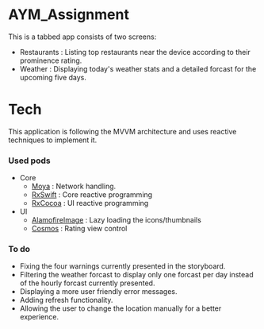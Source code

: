 # AYM_Assignment

This is a tabbed app consists of two screens:
  - Restaurants : Listing top restaurants near the device according to their prominence rating.
  - Weather : Displaying today's weather stats and a detailed forcast for the upcoming five days.

# Tech
This application is following the MVVM architecture and uses reactive techniques to implement it.

### Used pods

  - Core
      - [Moya](https://github.com/Moya/Moya) : Network handling.
      - [RxSwift](https://github.com/ReactiveX/RxSwift) : Core reactive programming 
      - [RxCocoa](https://github.com/ReactiveX/RxSwift/tree/master/RxCocoa) : UI reactive programming 
  - UI
    - [AlamofireImage](https://github.com/Alamofire/AlamofireImage) : Lazy loading the icons/thumbnails
    - [Cosmos](https://github.com/evgenyneu/Cosmos) : Rating view control

### To do 
  - Fixing the four warnings currently presented in the storyboard.
  - Filtering the weather forcast to display only one forcast per day instead of the hourly forcast currently presented.
  - Displaying a more user friendly error messages.
  - Adding refresh functionality.
  - Allowing the user to change the location manually for a better experience.
